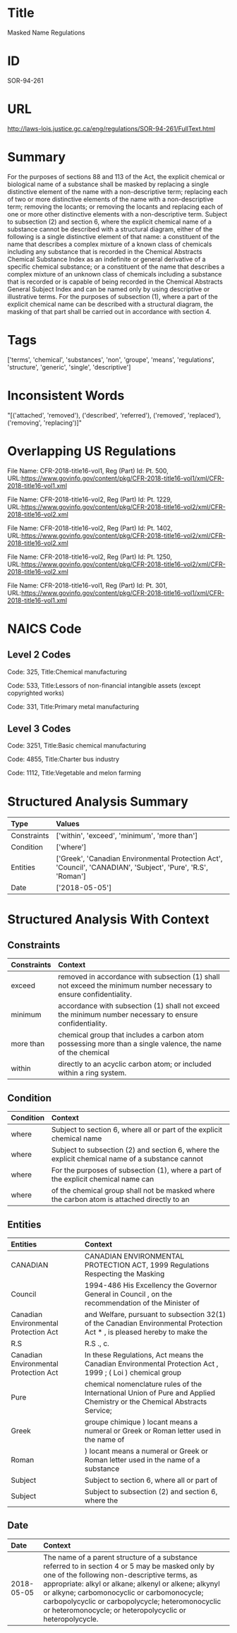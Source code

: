 # Title
Masked Name Regulations


# ID
SOR-94-261

# URL
http://laws-lois.justice.gc.ca/eng/regulations/SOR-94-261/FullText.html


# Summary
For the purposes of sections 88 and 113 of the Act, the explicit chemical or biological name of a substance shall be masked by replacing a single distinctive element of the name with a non-descriptive term; replacing each of two or more distinctive elements of the name with a non-descriptive term; removing the locants; or removing the locants and replacing each of one or more other distinctive elements with a non-descriptive term.
Subject to subsection (2) and section 6, where the explicit chemical name of a substance cannot be described with a structural diagram, either of the following is a single distinctive element of that name: a constituent of the name that describes a complex mixture of a known class of chemicals including any substance that is recorded in the  Chemical Abstracts Chemical Substance Index  as an indefinite or general derivative of a specific chemical substance; or a constituent of the name that describes a complex mixture of an unknown class of chemicals including a substance that is recorded or is capable of being recorded in the  Chemical Abstracts General Subject Index  and can be named only by using descriptive or illustrative terms.
For the purposes of subsection (1), where a part of the explicit chemical name can be described with a structural diagram, the masking of that part shall be carried out in accordance with section 4.


# Tags
['terms', 'chemical', 'substances', 'non', 'groupe', 'means', 'regulations', 'structure', 'generic', 'single', 'descriptive']


# Inconsistent Words
"[('attached', 'removed'), ('described', 'referred'), ('removed', 'replaced'), ('removing', 'replacing')]"


# Overlapping US Regulations
File Name: CFR-2018-title16-vol1, Reg (Part) Id: Pt. 500, URL:https://www.govinfo.gov/content/pkg/CFR-2018-title16-vol1/xml/CFR-2018-title16-vol1.xml

File Name: CFR-2018-title16-vol2, Reg (Part) Id: Pt. 1229, URL:https://www.govinfo.gov/content/pkg/CFR-2018-title16-vol2/xml/CFR-2018-title16-vol2.xml

File Name: CFR-2018-title16-vol2, Reg (Part) Id: Pt. 1402, URL:https://www.govinfo.gov/content/pkg/CFR-2018-title16-vol2/xml/CFR-2018-title16-vol2.xml

File Name: CFR-2018-title16-vol2, Reg (Part) Id: Pt. 1250, URL:https://www.govinfo.gov/content/pkg/CFR-2018-title16-vol2/xml/CFR-2018-title16-vol2.xml

File Name: CFR-2018-title16-vol1, Reg (Part) Id: Pt. 301, URL:https://www.govinfo.gov/content/pkg/CFR-2018-title16-vol1/xml/CFR-2018-title16-vol1.xml




# NAICS Code
## Level 2 Codes
Code: 325, Title:Chemical manufacturing

Code: 533, Title:Lessors of non-financial intangible assets (except copyrighted works)

Code: 331, Title:Primary metal manufacturing




## Level 3 Codes
Code: 3251, Title:Basic chemical manufacturing

Code: 4855, Title:Charter bus industry

Code: 1112, Title:Vegetable and melon farming







# Structured Analysis Summary
| Type        | Values                                                                                                       |
|:------------|:-------------------------------------------------------------------------------------------------------------|
| Constraints | ['within', 'exceed', 'minimum', 'more than']                                                                 |
| Condition   | ['where']                                                                                                    |
| Entities    | ['Greek', 'Canadian Environmental Protection Act', 'Council', 'CANADIAN', 'Subject', 'Pure', 'R.S', 'Roman'] |
| Date        | ['2018-05-05']                                                                                               |


# Structured Analysis With Context
 


## Constraints
| Constraints   | Context                                                                                                             |
|:--------------|:--------------------------------------------------------------------------------------------------------------------|
| exceed        | removed in accordance with subsection (1) shall not exceed  the minimum number necessary to ensure confidentiality. |
| minimum       | accordance with subsection (1) shall not exceed the minimum  number necessary to ensure confidentiality.            |
| more than     | chemical group that includes a carbon atom possessing more than a single valence, the name of the chemical          |
| within        | directly to an acyclic carbon atom; or included within  a ring system.                                              |


## Condition
| Condition   | Context                                                                                          |
|:------------|:-------------------------------------------------------------------------------------------------|
| where       | Subject to section 6,  where all or part of the explicit chemical name                           |
| where       | Subject to subsection (2) and section 6,  where the explicit chemical name of a substance cannot |
| where       | For the purposes of subsection (1),  where a part of the explicit chemical name can              |
| where       | of the chemical group shall not be masked where the carbon atom is attached directly to an       |


## Entities
| Entities                              | Context                                                                                                                  |
|:--------------------------------------|:-------------------------------------------------------------------------------------------------------------------------|
| CANADIAN                              | CANADIAN ENVIRONMENTAL PROTECTION ACT, 1999 Regulations Respecting the Masking                                           |
| Council                               | 1994-486 His Excellency the Governor General in  Council , on the recommendation of the Minister of                      |
| Canadian Environmental Protection Act | and Welfare, pursuant to subsection 32(1) of the Canadian Environmental Protection Act * , is pleased hereby to make the |
| R.S                                   | R.S ., c.                                                                                                                |
| Canadian Environmental Protection Act | In these Regulations, Act  means the   Canadian Environmental Protection Act , 1999 ; ( Loi ) chemical group             |
| Pure                                  | chemical nomenclature rules of the International Union of Pure and Applied Chemistry or the Chemical Abstracts Service;  |
| Greek                                 | groupe chimique ) locant means a numeral or Greek or Roman letter used in the name of                                    |
| Roman                                 | ) locant means a numeral or Greek or Roman letter used in the name of a substance                                        |
| Subject                               | Subject to section 6, where all or part of                                                                               |
| Subject                               | Subject to subsection (2) and section 6, where the                                                                       |


## Date
| Date       | Context                                                                                                                                                                                                                                                                                                                                                                 |
|:-----------|:------------------------------------------------------------------------------------------------------------------------------------------------------------------------------------------------------------------------------------------------------------------------------------------------------------------------------------------------------------------------|
| 2018-05-05 | The name of a parent structure of a substance referred to in section 4 or 5 may be masked only by one of the following non-descriptive terms, as appropriate: alkyl or alkane; alkenyl or alkene; alkynyl or alkyne; carbomonocyclic or carbomonocycle; carbopolycyclic or carbopolycycle; heteromonocyclic or heteromonocycle; or heteropolycyclic or heteropolycycle. |


